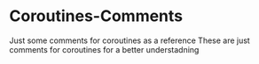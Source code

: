 # Coroutines-Comments
Just some comments for coroutines as a reference 
These are just comments for coroutines for a better understadning 
